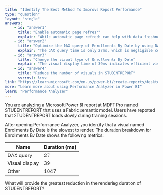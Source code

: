 ```yaml
---
title: "Identify The Best Method To Improve Report Performance"
type: "question"
layout: "single"
answers:
    - id: "answer1"
      title: "Enable automatic page refresh"
      explain: "While automatic page refresh can help with data freshness, it does not address the rendering performance issue. In fact, it adds overhead by periodically reloading data and re-rendering visuals, which could further impact performance."
    - id: "answer2"
      title: "Optimize the DAX query of Enrollments By Date by using DAX Studio"
      explain: "The DAX query time is only 27ms, which is negligible compared to the 'Other' duration of 1047ms. The performance bottleneck is not in the data retrieval but in the visual processing overhead."
    - id: "answer3"
      title: "Change the visual type of Enrollments By Date"
      explain: "The visual display time of 39ms indicates efficient visual rendering. The main performance issue lies in the 'Other' category (1047ms), which represents layout calculations and visual interaction overhead, not the visual type itself."
    - id: "answer4"
      title: "Reduce the number of visuals in STUDENTREPORT"
      correct: true
link: "https://learn.microsoft.com/en-us/power-bi/create-reports/desktop-performance-analyzer"
more: "Learn more about using Performance Analyzer in Power BI"
learn: "Performance Analyzer"
---
```

You are analyzing a Microsoft Power BI report at MDFT Pro named STUDENTREPORT that uses a Fabric semantic model. Users have reported that STUDENTREPORT loads slowly during training sessions.

After opening Performance Analyzer, you identify that a visual named Enrollments By Date is the slowest to render. The duration breakdown for Enrollments By Date shows the following metrics:

| Name           | Duration (ms) |
|----------------|---------------|
| DAX query      | 27           |
| Visual display | 39           |
| Other          | 1047         |

What will provide the greatest reduction in the rendering duration of STUDENTREPORT?
